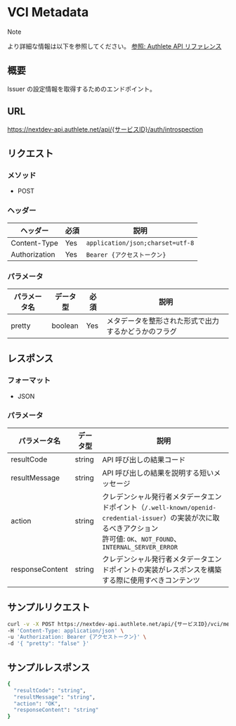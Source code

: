 # VCI Metadata

> [!NOTE]
> より詳細な情報は以下を参照してください。
> [参照: Authlete API リファレンス](https://docs.authlete.com/en/shared/latest#post-/api/-serviceId-/vci/metadata)

## 概要

Issuer の設定情報を取得するためのエンドポイント。

## URL

https://nextdev-api.authlete.net/api/{サービスID}/auth/introspection

## リクエスト

### メソッド

- POST

### ヘッダー

| ヘッダー      | 必須 | 説明                             |
| ------------- | ---- | -------------------------------- |
| Content-Type  | Yes  | `application/json;charset=utf-8` |
| Authorization | Yes  | `Bearer {アクセストークン}`      |

### パラメータ

| パラメータ名 | データ型 | 必須 | 説明                                                 |
| ------------ | -------- | ---- | ---------------------------------------------------- |
| pretty       | boolean  | Yes  | メタデータを整形された形式で出力するかどうかのフラグ |

## レスポンス

### フォーマット

- JSON

### パラメータ

| パラメータ名    | データ型 | 説明                                                                                                                                                                        |
| --------------- | -------- | --------------------------------------------------------------------------------------------------------------------------------------------------------------------------- |
| resultCode      | string   | API 呼び出しの結果コード                                                                                                                                                    |
| resultMessage   | string   | API 呼び出しの結果を説明する短いメッセージ                                                                                                                                  |
| action          | string   | クレデンシャル発行者メタデータエンドポイント（`/.well-known/openid-credential-issuer`）の実装が次に取るべきアクション<br>許可値: `OK`、`NOT_FOUND`、`INTERNAL_SERVER_ERROR` |
| responseContent | string   | クレデンシャル発行者メタデータエンドポイントの実装がレスポンスを構築する際に使用すべきコンテンツ                                                                            |

## サンプルリクエスト

```sh
curl -v -X POST https://nextdev-api.authlete.net/api/{サービスID}/vci/metadata \
-H 'Content-Type: application/json' \
-u 'Authorization: Bearer {アクセストークン}' \
-d '{ "pretty": "false" }'
```

## サンプルレスポンス

```sh
{
  "resultCode": "string",
  "resultMessage": "string",
  "action": "OK",
  "responseContent": "string"
}
```
